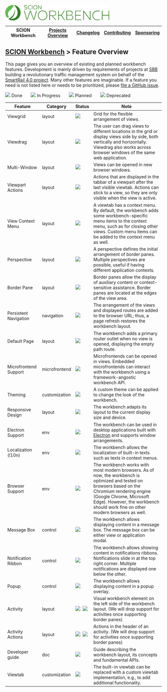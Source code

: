 <a href="/README.md"><img src="/docs/branding/scion-workbench-banner.svg" height="50" alt="SCION Workbench"></a>

| SCION Workbench | [Projects Overview][menu-projects-overview] | [Changelog][menu-changelog] | [Contributing][menu-contributing] | [Sponsoring][menu-sponsoring] |  
| --- | --- | --- | --- | --- |

## [SCION Workbench][menu-home] > Feature Overview

This page gives you an overview of existing and planned workbench features. Development is mainly driven by requirements of projects at [SBB][link-company-sbb] building a revolutionary traffic management system on behalf of the [SmartRail 4.0 project][link-project-sr40]. Many other features are imaginable. If a feature you need is not listed here or needs to be prioritized, please [file a GitHub issue](https://github.com/SchweizerischeBundesbahnen/scion-workbench/issues/new?template=feature_request.md).

[![][done]](#) Done&nbsp;&nbsp;&nbsp;&nbsp;&nbsp;&nbsp;
[![][progress]](#) In Progress&nbsp;&nbsp;&nbsp;&nbsp;&nbsp;&nbsp;
[![][planned]](#) Planned&nbsp;&nbsp;&nbsp;&nbsp;&nbsp;&nbsp;
[![][deprecated]](#) Deprecated

|Feature|Category|Status|Note
|-|-|-|-|
|Viewgrid|layout|[![][done]](#)|Grid for the flexible arrangement of views.
|Viewdrag|layout|[![][done]](#)|The user can drag views to different locations in the grid or display views side by side, both vertically and horizontally. Viewdrag also works across browser windows of the same web application.
|Multi-Window|layout|[![][done]](#)|Views can be opened in new browser windows.
|Viewpart Actions|layout|[![][done]](#)|Actions that are displayed in the tabbar of a viewpart after the last visible viewtab. Actions can stick to a view, so they are only visible when the view is active.
|View Context Menu|layout|[![][done]](#)|A viewtab has a context menu. By default, the workbench adds some workbench-specific menu items to the context menu, such as for closing other views. Custom menu items can be added to the context menu as well.
|Perspective|layout|[![][planned]](#)|A perspective defines the initial arrangement of border panes. Multiple perspectives are possible, useful if having different application contexts. 
|Border Pane|layout|[![][planned]](#)|Border panes allow the display of auxiliary content or context-sensitive assistance. Border panes are located at the edges of the view area.
|Persistent Navigation|navigation|[![][done]](#)|The arrangement of the views and displayed routes are added to the browser URL; thus, a page refresh restores the workbench layout.
|Default Page|layout|[![][done]](#)|The workbench adds a primary router outlet when no view is opened, displaying the empty path route.
|Microfrontend Support|microfrontend|[![][progress]](#)|Microfrontends can be opened in views. Embedded microfrontends can interact with the workbench using a framework-angostic workbench API.
|Theming|customization|[![][planned]](#)|A custom theme can be applied to change the look of the workbench.
|Responsive Design|layout|[![][planned]](#)|The workbench adapts its layout to the current display size and device. 
|Electron Support|env|[![][planned]](#)|The workbench can be used in desktop applications built with [Electron](https://www.electronjs.org/) and supports window arrangements.
|Localization (l10n)|env|[![][planned]](#)|The workbench allows the localization of built-in texts such as texts in context menus.
|Browser Support|env|[![][planned]](#)|The workbench works with most modern browsers. As of now, the workbench is optimized and tested on browsers based on the Chromium rendering engine (Google Chrome, Microsoft Edge). However, the workbench should work fine on other modern browsers as well.
|Message Box|control|[![][done]](#)|The workbench allows displaying content in a message box. The message box can be either view or application modal.
|Notification Ribbon|control|[![][done]](#)|The workbench allows showing content in notifications ribbons. Notifications slide in at the top right corner. Multiple notifications are displayed one below the other.
|Popup|control|[![][done]](#)|The workbench allows displaying content in a popup overlay.
|Activity|layout|[![][done]](#)&nbsp;&nbsp;[![][deprecated]](#)|Visual workbench element on the left side of the workbench layout. (We will drop support for activities once supporting border panes) 
|Activity Actions|layout|[![][done]](#)&nbsp;&nbsp;[![][deprecated]](#)|Actions in the header of an activity. (We will drop support for activities once supporting border panes)
|Developer guide|doc|[![][planned]](#)|Guide describing the workbench layout, its concepts and fundamental APIs.
|Viewtab|customization|[![][done]](#)|The built-in viewtab can be replaced with a custom viewtab implementation, e.g., to add additional functionality. 

[done]: /docs/site/images/icon-done.svg
[progress]: /docs/site/images/icon-in-progress.svg
[planned]: /docs/site/images/icon-planned.svg
[deprecated]: /docs/site/images/icon-deprecated.svg

[link-company-sbb]: http://www.sbb.ch
[link-project-sr40]: https://smartrail40.ch

[menu-home]: /README.md
[menu-projects-overview]: /docs/site/projects-overview.md
[menu-changelog]: /docs/site/changelog/changelog.md
[menu-contributing]: /CONTRIBUTING.md
[menu-sponsoring]: /docs/site/sponsoring.md
